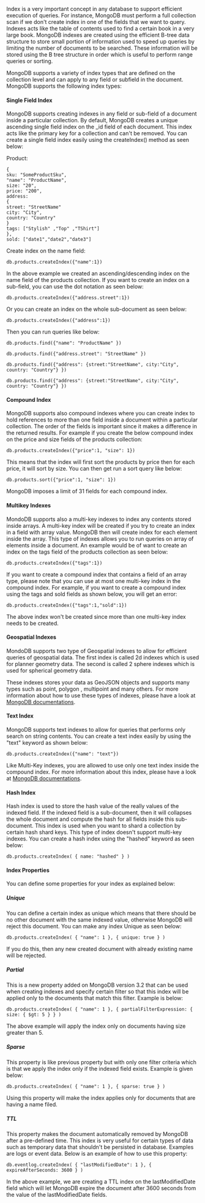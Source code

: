 Index is a very important concept in any database to support efficient execution of queries. For instance, MongoDB must perform a full collection scan if we don't create index in one of the fields that we want to query. Indexes acts like the table of contents used to find a certain book in a very large book. MongoDB indexes are created using the efficient B-tree data structure to store small portion of information used to speed up queries by limiting the number of documents to be searched. These information will be stored using the B tree structure in order which is useful to perform range queries or sorting. 


MongoDB supports a variety of index types that are defined on the collection level and can apply to any field or subfield in the document. MongoDB supports the following index types:


#### Single Field Index

MongoDB supports creating indexes in any field or sub-field of a document inside a particular collection. By default, MongoDB creates a unique ascending single field index on the _id field of each document. This index acts like the primary key for a collection and can't be removed. You can create a single field index easily using the createIndex() method as seen below:

Product:

````
{
sku: "SomeProductSku",
"name": "ProductName",
size: "20",
price: "200",
address:
{
street: "StreetName"
city: "City",
country: "Country"
} 
tags: ["Stylish" ,"Top" ,"TShirt"]
},
sold: ["date1","date2","date3"]
````

Create index on the name field:

````
db.products.createIndex({"name":1})
````

In the above example we created an ascending/descending index on the name field of the products collection. If you want to create an index on a sub-field, you can use the dot notation as seen below:

````
db.products.createIndex({"address.street":1})
````

Or you can create an index on the whole sub-document as seen below:

````
db.products.createIndex({"address":1})
````

Then you can run queries like below:


````
db.products.find({"name": "ProductName" })
````

````
db.products.find({"address.street": "StreetName" })
````

````
db.products.find({"address": {street:"StreetName", city:"City", country: "Country"} })
````

````
db.products.find({"address": {street:"StreetName", city:"City", country: "Country"} })
````

#### Compound Index

MongoDB supports also compound indexes where you can create index to hold references to more than one field inside a document within a particular collection. The order of the fields is important since it makes a difference in the returned results. For example if you create the below compound index on the price and size fields of the products collection:


````
db.products.createIndex({"price":1, "size": 1})
````

This means that the index will first sort the products by price then for each price, it will sort by size.  You can then get run a sort query like below:

````
db.products.sort({"price":1, "size": 1})
````

MongoDB imposes a limit of 31 fields for each compound index.


#### Multikey Indexes

MondoDB supports also a multi-key indexes to index any contents stored inside arrays. A multi-key index will be created if you try to create an index in a field with array value.  MongoDB then will create index for each element inside the array. This type of indexes allows you to run queries on array of elements inside a document. An example would be of want to create an index on the tags field of the products collection as seen below:


````
db.products.createIndex({"tags":1})
````

If you want to create a compound index that contains a field of an array type, please note that you can use at most one multi-key index in the compound index. For example, if you want to create a compound index using the tags and sold fields as shown below, you will get an error:


````
db.products.createIndex({"tags":1,"sold":1})
````

The above index won't be created since more than one multi-key index needs to be created.


#### Geospatial Indexes

MondoDB supports two type of Geospatial indexes to allow for efficient queries of geospatial data. The first index is called 2d indexes which is used for planner geometry data. The second is called 2 sphere indexes which is used for spherical geometry data.

These indexes stores your data as GeoJSON objects and supports many types such as point, polygon , multipoint and many others. For more information about how to use these types of indexes, please have a look at [MongoDB documentations](https://docs.mongodb.org/manual/applications/geospatial-indexes/).



#### Text Index

MongoDB supports text indexes to allow for queries that performs only search on string contents. You can create a text index easily by using the "text" keyword as shown below:


````
db.products.createIndex({"name": "text"})
````

Like Multi-Key indexes, you are allowed to use only one text index inside the compound index. For more information about this index, please have a look at [MongoDB documentations](https://docs.mongodb.org/manual/core/index-text/).


#### Hash Index

Hash index is used to store the hash value of the really values of the indexed field. If the indexed field is a sub-document, then it will collapses the whole document and compute the hash for all fields inside this sub-document. This index is used when you want to shard a collection by certain hash shard keys. This type of index doesn't support multi-key indexes. You can create a hash index using the "hashed" keyword as seen below:

````
db.products.createIndex( { name: "hashed" } )
````



#### Index Properties 

You can define some properties for your index as explained below:

##### Unique

You can define a certain index as unique which means that there should be no other document with the same indexed value, otherwise MongoDB will reject this document.  You can make any index Unique as seen below:

````
db.products.createIndex( { "name": 1 }, { unique: true } )
````

If you do this, then any new created document with already existing name will be rejected.


##### Partial

This is a new property added on MongoDB version 3.2 that can be used when creating indexes and specify certain filter so that this index will be applied only to the documents that match this filter. Example is below:


````
db.products.createIndex( { "name": 1 }, { partialFilterExpression: { size: { $gt: 5 } } )
````

The above example will apply the index only on documents having size greater than 5.


##### Sparse

This property is like previous property but with only one filter criteria which is that we apply the index only if the indexed field exists. Example is given below:


````
db.products.createIndex( { "name": 1 }, { sparse: true } )
````

Using this property will make the index applies only for documents that are having a name filed. 


##### TTL

This property makes the document automatically removed by MongoDB after a pre-defined time.  This index is very useful for certain types of data such as temporary data that shouldn't be persisted in database. Examples are logs or event data. Below is an example of how to use this property:



````
db.eventlog.createIndex( { "lastModifiedDate": 1 }, { expireAfterSeconds: 3600 } )
````

In the above example, we are creating a TTL index on the lastModifiedDate field which will let MongoDB expire the document after 3600 seconds from the value of the lastModifiedDate fields.











